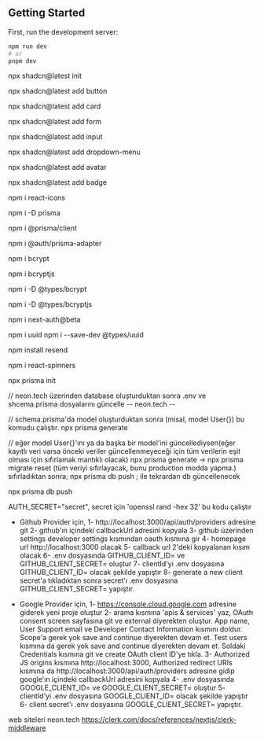 ## Getting Started

First, run the development server:

```bash
npm run dev
# or
pnpm dev
```

npx shadcn@latest init

npx shadcn@latest add button

npx shadcn@latest add card

npx shadcn@latest add form

npx shadcn@latest add input

npx shadcn@latest add dropdown-menu

npx shadcn@latest add avatar

npx shadcn@latest add badge

npm i react-icons

npm i -D prisma

npm i @prisma/client

npm i @auth/prisma-adapter

npm i bcrypt

npm i bcryptjs

npm i -D @types/bcrypt

npm i -D @types/bcryptjs

npm i next-auth@beta

npm i uuid
npm i --save-dev @types/uuid

npm install resend

npm i react-spinners

npx prisma init

// neon.tech üzerinden database oluşturduktan sonra .env ve shcema.prisma dosyalarını güncelle
-- neon.tech --

// schema.prisma'da model oluşturduktan sonra (misal, model User{}) bu komudu çalıştır.
npx prisma generate

// eğer model User{}'ını ya da başka bir model'ini güncellediysen(eğer kayıtlı veri varsa önceki veriler güncellenmeyeceği için tüm verilerin eşit olması için sıfırlamak mantıklı olacak)
npx prisma generate -> npx prisma migrate reset (tüm veriyi sıfırlayacak, bunu production modda yapma.)
sıfırladıktan sonra; npx prisma db push ; ile tekrardan db güncellenecek

npx prisma db push

AUTH_SECRET="secret", secret için 'openssl rand -hex 32' bu kodu çalıştır

- Github Provider için,
  1- http://localhost:3000/api/auth/providers adresine git
  2- github'ın içindeki callbackUrl adresini kopyala
  3- github üzerinden settings developer settings kısmından oauth kısmına gir
  4- homepage url http://localhost:3000 olacak
  5- callback url 2'deki kopyalanan kısım olacak
  6- .env dosyasında GITHUB_CLIENT_ID= ve GITHUB_CLIENT_SECRET= oluştur
  7- clientId'yi .env dosyasına GITHUB_CLIENT_ID= olacak şekilde yapıştır
  8- generate a new client secret'a tıkladıktan sonra secret'ı .env dosyasına GITHUB_CLIENT_SECRET= yapıştır.

- Google Provider için,
  1- https://console.cloud.google.com adresine giderek yeni proje oluştur
  2- arama kısmına 'apis & services' yaz, OAuth consent screen sayfasına git ve external diyerekten oluştur. App name, User Support email ve Developer Contact Information kısmını doldur. Scope'a gerek yok save and continue diyerekten devam et. Test users kısmına da gerek yok save and continue diyerekten devam et. Soldaki Credentials kısmına git ve create OAuth client ID'ye tıkla.
  3- Authorized JS origins kısmına http://localhost:3000, Authorized redirect URIs kısmına da http://localhost:3000/api/auth/providers adresine gidip google'ın içindeki callbackUrl adresini kopyala
  4- .env dosyasında GOOGLE_CLIENT_ID= ve GOOGLE_CLIENT_SECRET= oluştur
  5- clientId'yi .env dosyasına GOOGLE_CLIENT_ID= olacak şekilde yapıştır
  6- client secret'ı .env dosyasına GOOGLE_CLIENT_SECRET= yapıştır.

web siteleri
neon.tech
https://clerk.com/docs/references/nextjs/clerk-middleware
